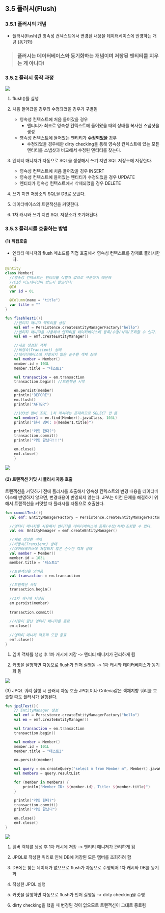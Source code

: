 ## 3.5 플러시(Flush)

### 3.5.1 플러시의 개념

- 플러시(flush)란 영속성 컨텍스트에서 변경된 내용을 데이터베이스에 반영하는 개념 (동기화)

> ### 플러시는 데이터베이스와 동기화하는 개념이며 저장된 엔티티를 지우는 게 아니다!

### 3.5.2 플러시 동작 과정

![](https://velog.velcdn.com/images/xlddy02/post/92a2fc3b-d78f-49c7-b9e2-022baa873b96/image.png)

1. flush()를 실행

2. 처음 들어갔을 경우와 수정되었을 경우가 구별됨
    - 영속성 컨텍스트에 처음 들어갔을 경우
      - 엔티티가 최초로 영속성 컨텍스트에 들어왔을 때의 상태를 복사한 스냅샷을 생성
    - 영속성 컨텍스트에 들어있는 엔티티가 **수정되었을** 경우 
      - 수정되었을 경우에만 dirty checking을 통해 영속성 컨텍스트에 있는 모든 엔티티를 스냅샷과 비교해서 수정된 엔티티를 찾는다.

3. 엔티티 매니저가 자동으로 SQL을 생성해서 쓰기 지연 SQL 저장소에 저장한다.
    - 영속성 컨텍스트에 처음 들어갔을 경우 INSERT
    - 영속성 컨텍스트에 들어있는 엔티티가 수정되었을 경우 UPDATE
    - 엔티티가 영속성 컨텍스트에서 삭제되었을 경우 DELETE

4. 쓰기 지연 저장소의 SQL을 DB로 보낸다.

5. 데이터베이스의 트랜잭션을 커밋한다.

6. 1차 캐시와 쓰기 지연 SQL 저장소가 초기화된다.

### 3.5.3 플러시를 호출하는 방법

#### (1) 직접호출
- 엔티티 매니저의 flush 메소드를 직접 호출해서 영속성 컨텍스트를 강제로 플러시한다.

```kotlin
@Entity
class Member{
  //영속성 컨텍스트는 엔티티를 식별자 값으로 구분하기 때문에
  //@Id 어노테이션이 반드시 필요하다!
  @Id
  var id = 0L

  @Column(name = "title")
  var title = ""
}

fun flashTest1(){
    //엔티티 매니저 팩토리를 생성
    val emf = Persistence.createEntityManagerFactory("hello") 
    //엔티티 매니저를 사용해서 엔티티를 데이터베이스에 등록/수정/삭제/조회할 수 있다.
    val em = emf.createEntityManager()

    //새로 생성한 객체
    //비영속(Transient) 상태
    //데이터베이스에 저장되지 않은 순수한 객체 상태
    val member = Member()
    member.id = 103L
    member.title = "테스트1"

    val transaction = em.transaction
    transaction.begin() //트랜잭션 시작

    em.persist(member)
    println("BEFORE")
    em.flush()
    println("AFTER")

    //103번 멤버 조회, 1차 캐시에는 존재하므로 SELECT 안 뜸
    val member1 = em.find(Member().javaClass, 103L)
    println("현재 멤버: ${member1.title}")

    println("커밋 한다?")
    transaction.commit()
    println("커밋 끝났다!!!")

    em.close()
    emf.close()
    }
```

![](https://velog.velcdn.com/images/xlddy02/post/089634f8-c9db-469e-94a7-6ebb87b4ce43/image.png)

#### (2) 트랜잭션 커밋 시 플러시 자동 호출
트랜잭션을 커밋하기 전에 플러시를 호출해서 영속성 컨텍스트의 변경 내용을 데이터베이스에 반영하지 않으면, 변경내용이 반영되지 않는다.
JPA는 이런 문제를 해결하기 위해서 트랜잭션을 커밋할 때 플러시를 자동으로 호출한다.

```kotlin
fun commitTest(){
  val emf: EntityManagerFactory = Persistence.createEntityManagerFactory("hello")

  //엔티티 매니저를 사용해서 엔티티를 데이터베이스에 등록/수정/삭제/조회할 수 있다.
  val em: EntityManager = emf.createEntityManager()

  //새로 생성한 객체
  //비영속(Transient) 상태
  //데이터베이스에 저장되지 않은 순수한 객체 상태
  val member = Member()
  member.id = 103L
  member.title = "테스트1"

  //트랜잭션을 얻어옴
  val transaction = em.transaction

  //트랜잭션 시작
  transaction.begin()
  
  //1차 캐시에 저장됨
  em.persist(member)
  
  transaction.commit()
  
  //사용이 끝난 엔티티 매니저를 종료
  em.close()
  
  //엔티티 매니저 팩토리 또한 종료
  emf.close()
}
```
1. 멤버 객체를 생성 후 1차 캐시에 저장 -> 엔티티 매니저가 관리하게 됨

2. 커밋을 실행하면 자동으로 flush가 먼저 실행됨 -> 1차 캐시와 데이터베이스가 동기화 됨


![](https://velog.velcdn.com/images/xlddy02/post/070a63a6-8367-4fb4-a3c3-d9caa173ce6b/image.png)

(3) JPQL 쿼리 실행 시 플러시 자동 호출
JPQL이나 Criteria같은 객체지향 쿼리를 호출할 때도 플러시가 실행된다.

```kotlin
fun jpqlTest(){
	// EntityManager 생성
	val emf = Persistence.createEntityManagerFactory("hello")
	val em = emf.createEntityManager()

	val transaction = em.transaction
	transaction.begin()

	val member = Member()
	member.id = 101L
	member.title = "테스트2"

	em.persist(member)

	val query = em.createQuery("select m from Member m", Member().javaClass)
	val members = query.resultList

	for (member in members) {
		println("Member ID: ${member.id}, Title: ${member.title}")
	}

	println("커밋 한다?")
	transaction.commit()
	println("커밋 끝났다")

	em.close()
	emf.close()
}
```

![](https://velog.velcdn.com/images/xlddy02/post/3108510a-8681-45a6-84e8-3d1abea60b6d/image.png)

1. 멤버 객체를 생성 후 1차 캐시에 저장 -> 엔티티 매니저가 관리하게 됨

2. JPQL로  작성한 쿼리로 인해 DB에 저장된 모든 멤버를 조회하려 함

3. DB에는 찾는 데이터가 없으므로 flush가 자동으로 수행되어 1차 캐시와 DB를 동기화

4. 작성한 JPQL 실행

5. 커밋을 실행하면 자동으로 flush가 먼저 실행됨 -> dirty checking을 수행

6. dirty checking을 했을 때 변경된 것이 없으므로 트랜잭션이 그대로 종료됨